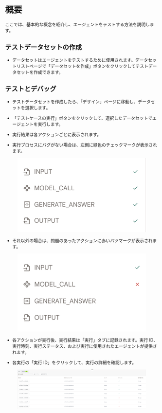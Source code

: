 # 概要

ここでは、基本的な概念を紹介し、エージェントをテストする方法を説明します。

## テストデータセットの作成

- データセットはエージェントをテストするために使用されます。データセットリストページで「データセットを作成」ボタンをクリックしてテストデータセットを作成できます。

## テストとデバッグ

- テストデータセットを作成したら、「デザイン」ページに移動し、データセットを選択します。

- 「テストケースの実行」ボタンをクリックして、選択したデータセットでエージェントを実行します。

- 実行結果は各アクションごとに表示されます。

- 実行プロセスにバグがない場合は、左側に緑色のチェックマークが表示されます。

<figure><img src="../../images/no-bug.png" alt=""></figure>

- それ以外の場合は、問題のあったアクションに赤いバツマークが表示されます。

<figure><img src="../../images/bug.png" alt=""></figure>

- 各アクションが実行後、実行結果は「実行」タブに記録されます。実行 ID、実行時刻、実行ステータス、および実行に使用されたエージェントが提供されます。

- 各実行の「実行 ID」をクリックして、実行の詳細を確認します。

<figure><img src="../../images/screenshot-20240628-144508.png" alt=""></figure>
<!-- 
## プレイグラウンド

- テストをより柔軟に行いたい場合は、プレイグラウンドを使用してエージェントをテストすることができます。

- 公開前にこの機能を十分に活用してエージェントをテストすることをお勧めします。

<figure><img src="../../images/playground.png" alt=""></figure> -->
